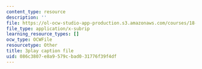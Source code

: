 ```yaml
---
content_type: resource
description: ''
file: https://ol-ocw-studio-app-production.s3.amazonaws.com/courses/18-03sc-differential-equations-fall-2011/086c3807e8a9579cbad031776f39f4df_YQ7HEE8-OfA.vtt
file_type: application/x-subrip
learning_resource_types: []
ocw_type: OCWFile
resourcetype: Other
title: 3play caption file
uid: 086c3807-e8a9-579c-bad0-31776f39f4df
---
```

